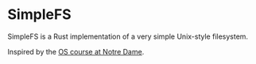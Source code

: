 # SimpleFS #

SimpleFS is a Rust implementation of a very simple Unix-style filesystem.

Inspired by the [OS course at Notre Dame](https://www3.nd.edu/~pbui/teaching/cse.30341.fa17/project06.html).

